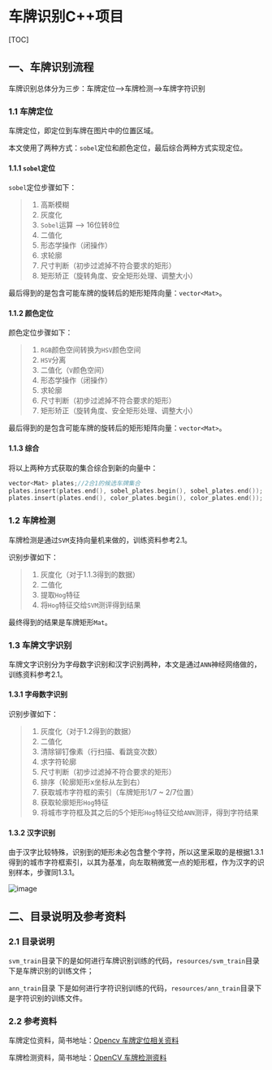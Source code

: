 # 车牌识别C++项目

[TOC]

## 一、车牌识别流程

车牌识别总体分为三步：车牌定位-->车牌检测-->车牌字符识别

### 1.1 车牌定位

车牌定位，即定位到车牌在图片中的位置区域。

本文使用了两种方式：`sobel`定位和颜色定位，最后综合两种方式实现定位。

#### 1.1.1 `sobel`定位

`sobel`定位步骤如下：

> 1. 高斯模糊
> 2. 灰度化
> 3. `Sobel`运算 --> 16位转8位
> 4. 二值化
> 5. 形态学操作（闭操作）
> 6. 求轮廓
> 7. 尺寸判断（初步过滤掉不符合要求的矩形）
> 8. 矩形矫正（旋转角度、安全矩形处理、调整大小）  

最后得到的是包含可能车牌的旋转后的矩形矩阵向量：`vector<Mat>`。

#### 1.1.2 颜色定位

颜色定位步骤如下：

> 1. `RGB`颜色空间转换为`HSV`颜色空间
> 2. `HSV`分离
> 3. 二值化（`V`颜色空间）
> 4. 形态学操作（闭操作）
> 5. 求轮廓
> 6. 尺寸判断（初步过滤掉不符合要求的矩形）
> 7. 矩形矫正（旋转角度、安全矩形处理、调整大小）  

最后得到的是包含可能车牌的旋转后的矩形矩阵向量：`vector<Mat>`。

#### 1.1.3 综合

将以上两种方式获取的集合综合到新的向量中：

```c++
vector<Mat> plates;//2合1的候选车牌集合
plates.insert(plates.end(), sobel_plates.begin(), sobel_plates.end());
plates.insert(plates.end(), color_plates.begin(), color_plates.end());
```

### 1.2 车牌检测

车牌检测是通过`SVM`支持向量机来做的，训练资料参考2.1。

识别步骤如下：

> 1. 灰度化（对于1.1.3得到的数据）
> 2. 二值化
> 3. 提取`Hog`特征
> 4. 将`Hog`特征交给`SVM`测评得到结果  

最终得到的结果是车牌矩形`Mat`。

### 1.3 车牌文字识别

车牌文字识别分为字母数字识别和汉字识别两种，本文是通过`ANN`神经网络做的，训练资料参考2.1。

#### 1.3.1 字母数字识别

识别步骤如下：

> 1. 灰度化（对于1.2得到的数据）
> 2. 二值化
> 3. 清除铆钉像素（行扫描、看跳变次数）
> 4. 求字符轮廓
> 5. 尺寸判断（初步过滤掉不符合要求的矩形）
> 6. 排序（轮廓矩形x坐标从左到右）
> 7. 获取城市字符框的索引（车牌矩形1/7 ~ 2/7位置）
> 8. 获取轮廓矩形`Hog`特征
> 9. 将城市字符框及其之后的5个矩形`Hog`特征交给`ANN`测评，得到字符结果

#### 1.3.2 汉字识别

由于汉字比较特殊，识别到的矩形未必包含整个字符，所以这里采取的是根据1.3.1得到的城市字符框索引，以其为基准，向左取稍微宽一点的矩形框，作为汉字的识别样本，步骤同1.3.1。

![image](https://github.com/tianyalu/NeVehicleLicensePlateRecognition/raw/master/show/get_city_character_theory.png)

## 二、目录说明及参考资料

### 2.1 目录说明

`svm_train`目录下的是如何进行车牌识别训练的代码，`resources/svm_train`目录下是车牌识别的训练文件；

`ann_train`目录 下是如何进行字符识别训练的代码，`resources/ann_train`目录下是字符识别的训练文件。

### 2.2 参考资料

车牌定位资料，简书地址：[Opencv 车牌定位相关资料](https://www.jianshu.com/p/8ed28846ac9a)

车牌检测资料，简书地址：[OpenCV 车牌检测资料](https://www.jianshu.com/p/0381cac6dc30)



